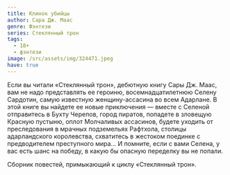 ```yaml
---
title: Клинок убийцы
author: Сара Дж. Маас
genre: Фэнтези
series: Стеклянный трон
tags:
  - 18+
  - фэнтези
image: /src/assets/img/324471.jpeg
have: true
---
```

Если вы читали «Стеклянный трон», дебютную книгу Сары Дж. Маас, вам не надо представлять ее героиню, восемнадцатилетнюю Селену Сардотин, самую известную женщину-ассасина во всем Адарлане. В этой книге вы найдете ее новые приключения — вместе с Селеной отправитесь в Бухту Черепов, город пиратов, попадете в зловещую Красную пустыню, оплот Молчаливых ассасинов, будете уходить от преследования в мрачных подземельях Рафтхола, столицы адарландского королевства, схватитесь в жестоком поединке с предводителем преступного мира… И помните, если с вами Селена, у вас есть шанс на победу, в какую бы опасную переделку вы не попали.

Сборник повестей, примыкающий к циклу «Стеклянный трон».
